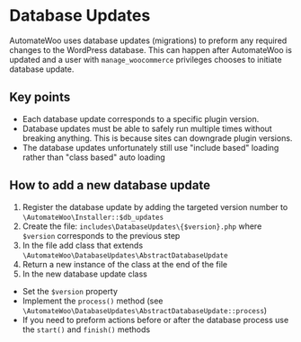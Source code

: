 # Database Updates

AutomateWoo uses database updates (migrations) to preform any required changes to the WordPress database.
This can happen after AutomateWoo is updated and a user with `manage_woocommerce` privileges chooses to initiate 
database update.

## Key points 
- Each database update corresponds to a specific plugin version.
- Database updates must be able to safely run multiple times without breaking anything. 
This is because sites can downgrade plugin versions.
- The database updates unfortunately still use "include based" loading rather than "class based" auto loading 

## How to add a new database update

1. Register the database update by adding the targeted version number to `\AutomateWoo\Installer::$db_updates`
1. Create the file: `includes\DatabaseUpdates\{$version}.php` where `$version` corresponds to the previous step
1. In the file add class that extends `\AutomateWoo\DatabaseUpdates\AbstractDatabaseUpdate`
1. Return a new instance of the class at the end of the file
1. In the new database update class
 - Set the `$version` property
 - Implement the `process()` method (see `\AutomateWoo\DatabaseUpdates\AbstractDatabaseUpdate::process`)
 - If you need to preform actions before or after the database process use the `start()` and `finish()` methods
